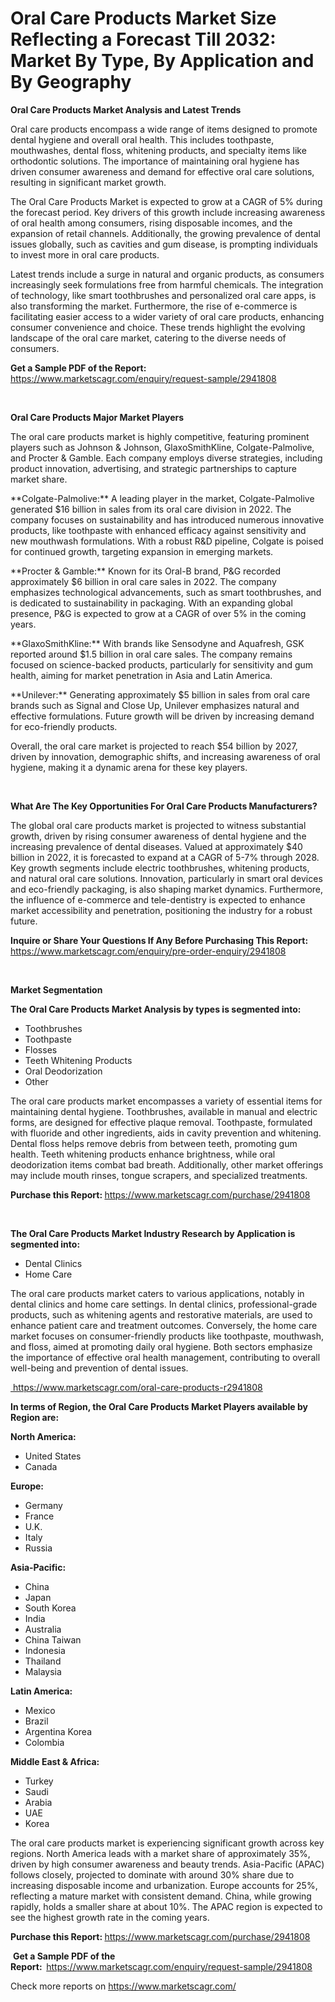 <p><h1>Oral Care Products Market Size Reflecting a Forecast Till 2032: Market By Type, By Application and By Geography</h1></p><p><strong>Oral Care Products Market Analysis and Latest Trends</strong></p>
<p><p>Oral care products encompass a wide range of items designed to promote dental hygiene and overall oral health. This includes toothpaste, mouthwashes, dental floss, whitening products, and specialty items like orthodontic solutions. The importance of maintaining oral hygiene has driven consumer awareness and demand for effective oral care solutions, resulting in significant market growth.</p><p>The Oral Care Products Market is expected to grow at a CAGR of 5% during the forecast period. Key drivers of this growth include increasing awareness of oral health among consumers, rising disposable incomes, and the expansion of retail channels. Additionally, the growing prevalence of dental issues globally, such as cavities and gum disease, is prompting individuals to invest more in oral care products.</p><p>Latest trends include a surge in natural and organic products, as consumers increasingly seek formulations free from harmful chemicals. The integration of technology, like smart toothbrushes and personalized oral care apps, is also transforming the market. Furthermore, the rise of e-commerce is facilitating easier access to a wider variety of oral care products, enhancing consumer convenience and choice. These trends highlight the evolving landscape of the oral care market, catering to the diverse needs of consumers.</p></p>
<p><strong>Get a Sample PDF of the Report:&nbsp;</strong> <a href="https://www.marketscagr.com/enquiry/request-sample/2941808?utm_campaign=2565&utm_medium=2&utm_source=Github&utm_content=ia&utm_term=15032025&utm_id=oral-care-products">https://www.marketscagr.com/enquiry/request-sample/2941808</a></p>
<p>&nbsp;</p>
<p><strong>Oral Care Products Major Market Players</strong></p>
<p><p>The oral care products market is highly competitive, featuring prominent players such as Johnson & Johnson, GlaxoSmithKline, Colgate-Palmolive, and Procter & Gamble. Each company employs diverse strategies, including product innovation, advertising, and strategic partnerships to capture market share.</p><p>**Colgate-Palmolive:** A leading player in the market, Colgate-Palmolive generated $16 billion in sales from its oral care division in 2022. The company focuses on sustainability and has introduced numerous innovative products, like toothpaste with enhanced efficacy against sensitivity and new mouthwash formulations. With a robust R&D pipeline, Colgate is poised for continued growth, targeting expansion in emerging markets.</p><p>**Procter & Gamble:** Known for its Oral-B brand, P&G recorded approximately $6 billion in oral care sales in 2022. The company emphasizes technological advancements, such as smart toothbrushes, and is dedicated to sustainability in packaging. With an expanding global presence, P&G is expected to grow at a CAGR of over 5% in the coming years.</p><p>**GlaxoSmithKline:** With brands like Sensodyne and Aquafresh, GSK reported around $1.5 billion in oral care sales. The company remains focused on science-backed products, particularly for sensitivity and gum health, aiming for market penetration in Asia and Latin America.</p><p>**Unilever:** Generating approximately $5 billion in sales from oral care brands such as Signal and Close Up, Unilever emphasizes natural and effective formulations. Future growth will be driven by increasing demand for eco-friendly products.</p><p>Overall, the oral care market is projected to reach $54 billion by 2027, driven by innovation, demographic shifts, and increasing awareness of oral hygiene, making it a dynamic arena for these key players.</p></p>
<p>&nbsp;</p>
<p><strong>What Are The Key Opportunities For Oral Care Products Manufacturers?</strong></p>
<p><p>The global oral care products market is projected to witness substantial growth, driven by rising consumer awareness of dental hygiene and the increasing prevalence of dental diseases. Valued at approximately $40 billion in 2022, it is forecasted to expand at a CAGR of 5-7% through 2028. Key growth segments include electric toothbrushes, whitening products, and natural oral care solutions. Innovation, particularly in smart oral devices and eco-friendly packaging, is also shaping market dynamics. Furthermore, the influence of e-commerce and tele-dentistry is expected to enhance market accessibility and penetration, positioning the industry for a robust future.</p></p>
<p><strong>Inquire or Share Your Questions If Any Before Purchasing This Report:</strong> <a href="https://www.marketscagr.com/enquiry/pre-order-enquiry/2941808?utm_campaign=2565&utm_medium=2&utm_source=Github&utm_content=ia&utm_term=15032025&utm_id=oral-care-products">https://www.marketscagr.com/enquiry/pre-order-enquiry/2941808</a></p>
<p>&nbsp;</p>
<p><strong>Market Segmentation</strong></p>
<p><strong>The Oral Care Products Market Analysis by types is segmented into:</strong></p>
<p><ul><li>Toothbrushes</li><li>Toothpaste</li><li>Flosses</li><li>Teeth Whitening Products</li><li>Oral Deodorization</li><li>Other</li></ul></p>
<p><p>The oral care products market encompasses a variety of essential items for maintaining dental hygiene. Toothbrushes, available in manual and electric forms, are designed for effective plaque removal. Toothpaste, formulated with fluoride and other ingredients, aids in cavity prevention and whitening. Dental floss helps remove debris from between teeth, promoting gum health. Teeth whitening products enhance brightness, while oral deodorization items combat bad breath. Additionally, other market offerings may include mouth rinses, tongue scrapers, and specialized treatments.</p></p>
<p><strong>Purchase this Report:&nbsp;</strong><a href="https://www.marketscagr.com/purchase/2941808?utm_campaign=2565&utm_medium=2&utm_source=Github&utm_content=ia&utm_term=15032025&utm_id=oral-care-products">https://www.marketscagr.com/purchase/2941808</a></p>
<p>&nbsp;</p>
<p><strong>The Oral Care Products Market Industry Research by Application is segmented into:</strong></p>
<p><ul><li>Dental Clinics</li><li>Home Care</li></ul></p>
<p><p>The oral care products market caters to various applications, notably in dental clinics and home care settings. In dental clinics, professional-grade products, such as whitening agents and restorative materials, are used to enhance patient care and treatment outcomes. Conversely, the home care market focuses on consumer-friendly products like toothpaste, mouthwash, and floss, aimed at promoting daily oral hygiene. Both sectors emphasize the importance of effective oral health management, contributing to overall well-being and prevention of dental issues.</p></p>
<p><a href="https://www.marketscagr.com/oral-care-products-r2941808?utm_campaign=2565&utm_medium=2&utm_source=Github&utm_content=ia&utm_term=15032025&utm_id=oral-care-products">&nbsp;https://www.marketscagr.com/oral-care-products-r2941808</a></p>
<p><strong>In terms of Region, the Oral Care Products Market Players available by Region are:</strong></p>
<p>
    <p> <strong> North America: </strong>
        <ul>
            <li>United States</li>
            <li>Canada</li>
        </ul>
        </p> 
    <p> <strong> Europe: </strong>
        <ul>
            <li>Germany</li>
            <li>France</li>
            <li>U.K.</li>
            <li>Italy</li>
            <li>Russia</li>
        </ul>
        </p> 
    <p> <strong> Asia-Pacific: </strong>
        <ul>
            <li>China</li>
            <li>Japan</li>
            <li>South Korea</li>
            <li>India</li>
            <li>Australia</li>
            <li>China Taiwan</li>
            <li>Indonesia</li>
            <li>Thailand</li>
            <li>Malaysia</li>
        </ul>
        </p> 
    <p> <strong> Latin America: </strong>
        <ul>
            <li>Mexico</li>
            <li>Brazil</li>
            <li>Argentina Korea</li>
            <li>Colombia</li>
        </ul>
        </p> 
    <p> <strong> Middle East & Africa: </strong>
        <ul>
            <li>Turkey</li>
            <li>Saudi</li>
            <li>Arabia</li>
            <li>UAE</li>
            <li>Korea</li>
        </ul>
    </p>
    </p>
<p><p>The oral care products market is experiencing significant growth across key regions. North America leads with a market share of approximately 35%, driven by high consumer awareness and beauty trends. Asia-Pacific (APAC) follows closely, projected to dominate with around 30% share due to increasing disposable income and urbanization. Europe accounts for 25%, reflecting a mature market with consistent demand. China, while growing rapidly, holds a smaller share at about 10%. The APAC region is expected to see the highest growth rate in the coming years.</p></p>
<p><strong>Purchase this Report: </strong><a href="https://www.marketscagr.com/purchase/2941808?utm_campaign=2565&utm_medium=2&utm_source=Github&utm_content=ia&utm_term=15032025&utm_id=oral-care-products">https://www.marketscagr.com/purchase/2941808</a></p>
<p>&nbsp;<strong>Get a Sample PDF of the Report:&nbsp;&nbsp;</strong><a href="https://www.marketscagr.com/enquiry/request-sample/2941808?utm_campaign=2565&utm_medium=2&utm_source=Github&utm_content=ia&utm_term=15032025&utm_id=oral-care-products">https://www.marketscagr.com/enquiry/request-sample/2941808</a></p>
<p><strong></strong></p>
<p>Check more reports on <a href="https://www.marketscagr.com/?utm_campaign=2565&utm_medium=2&utm_source=Github&utm_content=ia&utm_term=15032025&utm_id=oral-care-products">https://www.marketscagr.com/</a></p>